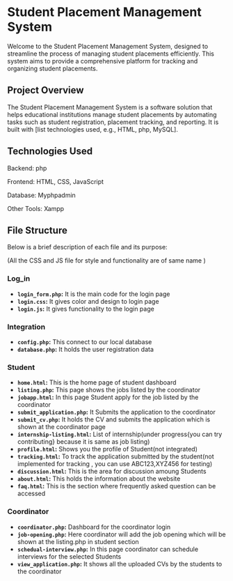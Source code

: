 
# Student Placement Management System

Welcome to the Student Placement Management System, designed to streamline the process of managing student placements efficiently. This system aims to provide a comprehensive platform for tracking and organizing student placements.


## Project Overview

The Student Placement Management System is a software solution that helps educational institutions manage student placements by automating tasks such as student registration, placement tracking, and reporting. It is built with [list technologies used, e.g., HTML, php, MySQL].
## Technologies Used

Backend: php

Frontend: HTML, CSS, JavaScript

Database: Myphpadmin

Other Tools: Xampp
## File Structure

Below is a brief description of each file and its purpose:

(All the CSS and JS file for style and functionality are of same name )

### Log_in
- **`login_form.php`:** It is the main code for the login page
- **`login.css`:** It gives color and design to login page
- **`login.js`:** It gives functionality to the login page

### Integration
- **`config.php`:** This connect to our local database
- **`database.php`:** It holds the user registration data 

### Student 

- **`home.html`:** This is the home page of student dashboard 
- **`listing.php`:** This page shows the jobs listed by the coordinator
- **`jobapp.html`:** In this page Student apply for the job listed by the coordinator
- **`submit_application.php`:** It Submits the application to the coordinator
- **`submit_cv.php`:** It holds the CV and submits the application which is shown at the coordinator page
- **`internship-listing.html`:** List of internship(under progress{you can try contributing} because it is same as job listing)
- **`profile.html`:** Shows you the profile of Student(not integrated)
- **`tracking.html`:** To track the application submitted by the student(not implemented for tracking , you can use ABC123,XYZ456 for testing)
- **`discussion.html`:** This is the area for discussion amoung Students
- **`about.html`:** This holds the information about the website
- **`faq.html`:** This is the section where frequently asked question can be accessed

### Coordinator

- **`coordinator.php`:** Dashboard for the coordinator login 
- **`job-opening.php`:** Here coordinator will add the job opening which will be shown at the listing.php in student section
- **`schedual-interview.php`:** In this page coordinator can schedule interviews for the selected Students
- **`view_application.php`:** It shows all the uploaded CVs by the students to the coordinator




